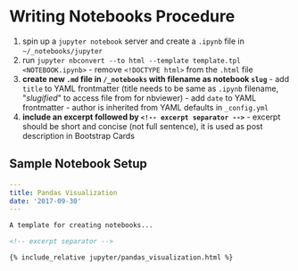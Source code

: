 # Writing Notebooks Procedure

  1. spin up a `jupyter notebook` server and create a `.ipynb` file in `~/_notebooks/jupyter`
  2. run `jupyter nbconvert --to html --template template.tpl <NOTEBOOK.ipynb>`
    - remove `<!DOCTYPE html>` from the `.html` file
  3. **create new `.md` file in `/_notebooks` with filename as notebook `slug`**
    - add `title` to YAML frontmatter (title needs to be same as `.ipynb` filename, "*slugified*" to access file from for nbviewer)
    - add `date` to YAML frontmatter
    - author is inherited from YAML defaults in `_config.yml`
  4. **include an excerpt followed by `<!-- excerpt separator -->`**
    - excerpt should be short and concise (not full sentence), it is used as post description in Bootstrap Cards

## Sample Notebook Setup

```yaml
---
title: Pandas Visualization
date: '2017-09-30'
---
```

```html
A template for creating notebooks...

<!-- excerpt separator -->

{% include_relative jupyter/pandas_visualization.html %}
```
